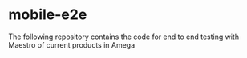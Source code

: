 # mobile-e2e
The following repository contains the code for end to end testing with Maestro of current products in Amega
